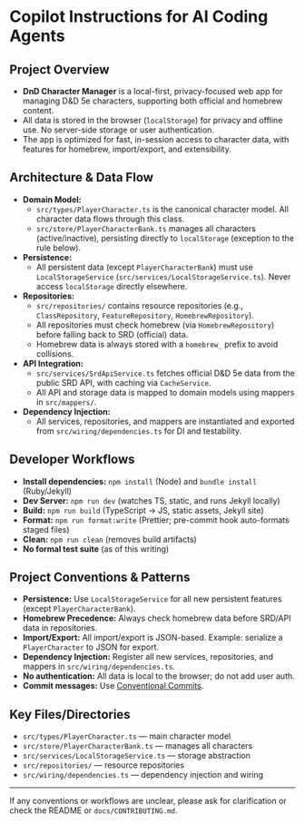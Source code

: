 # Copilot Instructions for AI Coding Agents

## Project Overview

- **DnD Character Manager** is a local-first, privacy-focused web app for managing D&D 5e characters, supporting both official and homebrew content.
- All data is stored in the browser (`localStorage`) for privacy and offline use. No server-side storage or user authentication.
- The app is optimized for fast, in-session access to character data, with features for homebrew, import/export, and extensibility.

## Architecture & Data Flow

- **Domain Model:**
  - `src/types/PlayerCharacter.ts` is the canonical character model. All character data flows through this class.
  - `src/store/PlayerCharacterBank.ts` manages all characters (active/inactive), persisting directly to `localStorage` (exception to the rule below).
- **Persistence:**
  - All persistent data (except `PlayerCharacterBank`) must use `LocalStorageService` (`src/services/LocalStorageService.ts`). Never access `localStorage` directly elsewhere.
- **Repositories:**
  - `src/repositories/` contains resource repositories (e.g., `ClassRepository`, `FeatureRepository`, `HomebrewRepository`).
  - All repositories must check homebrew (via `HomebrewRepository`) before falling back to SRD (official) data.
  - Homebrew data is always stored with a `homebrew_` prefix to avoid collisions.
- **API Integration:**
  - `src/services/SrdApiService.ts` fetches official D&D 5e data from the public SRD API, with caching via `CacheService`.
  - All API and storage data is mapped to domain models using mappers in `src/mappers/`.
- **Dependency Injection:**
  - All services, repositories, and mappers are instantiated and exported from `src/wiring/dependencies.ts` for DI and testability.

## Developer Workflows

- **Install dependencies:** `npm install` (Node) and `bundle install` (Ruby/Jekyll)
- **Dev Server:** `npm run dev` (watches TS, static, and runs Jekyll locally)
- **Build:** `npm run build` (TypeScript → JS, static assets, Jekyll site)
- **Format:** `npm run format:write` (Prettier; pre-commit hook auto-formats staged files)
- **Clean:** `npm run clean` (removes build artifacts)
- **No formal test suite** (as of this writing)

## Project Conventions & Patterns

- **Persistence:** Use `LocalStorageService` for all new persistent features (except `PlayerCharacterBank`).
- **Homebrew Precedence:** Always check homebrew data before SRD/API data in repositories.
- **Import/Export:** All import/export is JSON-based. Example: serialize a `PlayerCharacter` to JSON for export.
- **Dependency Injection:** Register all new services, repositories, and mappers in `src/wiring/dependencies.ts`.
- **No authentication:** All data is local to the browser; do not add user auth.
- **Commit messages:** Use [Conventional Commits](https://www.conventionalcommits.org/).

## Key Files/Directories

- `src/types/PlayerCharacter.ts` — main character model
- `src/store/PlayerCharacterBank.ts` — manages all characters
- `src/services/LocalStorageService.ts` — storage abstraction
- `src/repositories/` — resource repositories
- `src/wiring/dependencies.ts` — dependency injection and wiring

---

If any conventions or workflows are unclear, please ask for clarification or check the README or `docs/CONTRIBUTING.md`.
